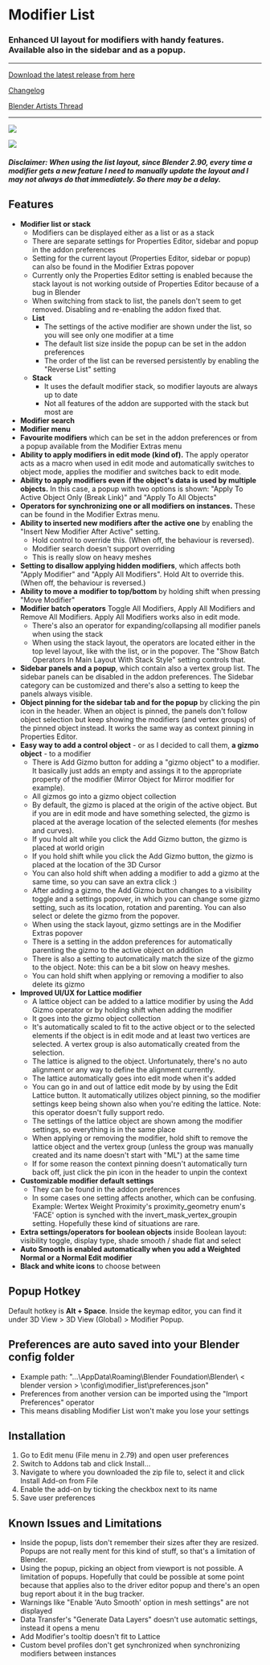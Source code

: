 # Modifier List

### Enhanced UI layout for modifiers with handy features. Available also in the sidebar and as a popup.

---

[Download the latest release from here](https://github.com/Symstract/Modifier-List/releases)

[Changelog](/CHANGELOG.md)

[Blender Artists Thread](https://blenderartists.org/t/modifier-popup-panel-list-view-search-favourites/1147752)

---

![](properties_editor_and_sidebar.png)

![](popup.png)

#### _Disclaimer: When using the list layout, since Blender 2.90, every time a modifier gets a new feature I need to manually update the layout and I may not always do that immediately. So there may be a delay._

## Features

- **Modifier list or stack**
  - Modifiers can be displayed either as a list or as a stack
  - There are separate settings for Properties Editor, sidebar and popup in the addon preferences
  - Setting for the current layout (Properties Editor, sidebar or popup) can also be found in the Modifier Extras popover
  - Currently only the Properties Editor setting is enabled because the stack layout is not working outside of Properties Editor because of a bug in Blender
  - When switching from stack to list, the panels don't seem to get removed. Disabling and re-enabling the addon fixed that.
  - **List**
    - The settings of the active modifier are shown under the list, so you will see only one modifier at a time
    - The default list size inside the popup can be set in the addon preferences
    - The order of the list can be reversed persistently by enabling the "Reverse List" setting
  - **Stack**
    - It uses the default modifier stack, so modifier layouts are always up to date
    - Not all features of the addon are supported with the stack but most are
- **Modifier search**
- **Modifier menu**
- **Favourite modifiers** which can be set in the addon preferences or from a popup available from the Modifier Extras menu
- **Ability to apply modifiers in edit mode (kind of).** The apply operator acts as a macro when used in edit mode and automatically switches to object mode, applies the modifier and switches back to edit mode.
- **Ability to apply modifiers even if the object's data is used by multiple objects.** In this case, a popup with two options is shown: "Apply To Active Object Only (Break Link)" and "Apply To All Objects"
- **Operators for synchronizing one or all modifiers on instances.** These can be found in the Modifier Extras menu.
- **Ability to inserted new modifiers after the active one** by enabling the "Insert New Modifier After Active" setting.
  - Hold control to override this. (When off, the behaviour is reversed).
  - Modifier search doesn't support overriding
  - This is really slow on heavy meshes
- **Setting to disallow applying hidden modifiers**, which affects both "Apply Modifier" and "Apply All Modifiers". Hold Alt to override this. (When off, the behaviour is reversed.)
- **Ability to move a modifier to top/bottom** by holding shift when pressing "Move Modifier"
- **Modifier batch operators** Toggle All Modifiers, Apply All Modifiers and Remove All Modifiers. Apply All Modifiers works also in edit mode.
  - There's also an operator for expanding/collapsing all modifier panels when using the stack
  - When using the stack layout, the operators are located either in the top level layout, like with the list, or in the popover. The "Show Batch Operators In Main Layout With Stack Style" setting controls that.
- **Sidebar panels and a popup**, which contain also a vertex group list. The sidebar panels can be disabled in the addon preferences. The Sidebar category can be customized and there's also a setting to keep the panels always visible.
- **Object pinning for the sidebar tab and for the popup** by clicking the pin icon in the header. When an object is pinned, the panels don't follow object selection but keep showing the modifiers (and vertex groups) of the pinned object instead. It works the same way as context pinning in Properties Editor.
- **Easy way to add a control object** - or as I decided to call them, **a gizmo object** - to a modifier
  - There is Add Gizmo button for adding a "gizmo object" to a modifier. It basically just adds an empty and assings it to the appropriate property of the modifier (Mirror Object for Mirror modifier for example).
  - All gizmos go into a gizmo object collection
  - By default, the gizmo is placed at the origin of the active object. But if you are in edit mode and have something selected, the gizmo is placed at the average location of the selected elements (for meshes and curves).
  - If you hold alt while you click the Add Gizmo button, the gizmo is placed at world origin
  - If you hold shift while you click the Add Gizmo button, the gizmo is placed at the location of the 3D Cursor
  - You can also hold shift when adding a modifier to add a gizmo at the same time, so you can save an extra click :)
  - After adding a gizmo, the Add Gizmo button changes to a visibility toggle and a settings popover, in which you can change some gizmo setting, such as its location, rotation and parenting. You can also select or delete the gizmo from the popover.
  - When using the stack layout, gizmo settings are in the Modifier Extras popover
  - There is a setting in the addon preferences for automatically parenting the gizmo to the active object on addition
  - There is also a setting to automatically match the size of the gizmo to the object. Note: this can be a bit slow on heavy meshes.
  - You can hold shift when applying or removing a modifier to also delete its gizmo
- **Improved UI/UX for Lattice modifier**
  - A lattice object can be added to a lattice modifier by using the Add Gizmo operator or by holding shift when adding the modifier
  - It goes into the gizmo object collection
  - It's automatically scaled to fit to the active object or to the selected elements if the object is in edit mode and at least two vertices are selected. A vertex group is also automatically created from the selection.
  - The lattice is aligned to the object. Unfortunately, there's no auto alignment or any way to define the alignment currently.
  - The lattice automatically goes into edit mode when it's added
  - You can go in and out of lattice edit mode by by using the Edit Lattice button. It automatically utilizes object pinning, so the modifier settings keep being shown also when you're editing the lattice. Note: this operator doesn't fully support redo.
  - The settings of the lattice object are shown among the modifier settings, so everything is in the same place
  - When applying or removing the modifier, hold shift to remove the lattice object and the vertex group (unless the group was manually created and its name doesn't start with "ML") at the same time
  - If for some reason the context pinning doesn't automatically turn back off, just click the pin icon in the header to unpin the context
- **Customizable modifier default settings**
  - They can be found in the addon preferences
  - In some cases one setting affects another, which can be confusing. Example: Wertex Weight Proximity's proximity_geometry enum's 'FACE' option is synched with the invert_mask_vertex_groupin setting. Hopefully these kind of situations are rare.
- **Extra settings/operators for boolean objects** inside Boolean layout: visibility toggle, display type, shade smooth / shade flat and select
- **Auto Smooth is enabled automatically when you add a Weighted Normal or a Normal Edit modifier**
- **Black and white icons** to choose between

## Popup Hotkey

Default hotkey is **Alt + Space**. Inside the keymap editor, you can find it under 3D View > 3D View (Global) > Modifier Popup.

## Preferences are auto saved into your Blender config folder

- Example path: "...\AppData\Roaming\Blender Foundation\Blender\ < blender version > \config\modifier_list\preferences.json"
- Preferences from another version can be imported using the "Import Preferences" operator
- This means disabling Modifier List won't make you lose your settings

## Installation

1. Go to Edit menu (File menu in 2.79) and open user preferences
2. Switch to Addons tab and click Install...
3. Navigate to where you downloaded the zip file to, select it and click Install Add-on from File
4. Enable the add-on by ticking the checkbox next to its name
5. Save user preferences

## Known Issues and Limitations

- Inside the popup, lists don't remember their sizes after they are resized. Popups are not really ment for this kind of stuff, so that's a limitation of Blender.
- Using the popup, picking an object from viewport is not possible. A limitation of popups. Hopefully that could be possible at some point because that applies also to the driver editor popup and there's an open bug report about it in the bug tracker.
- Warnings like "Enable 'Auto Smooth' option in mesh settings" are not displayed
- Data Transfer's "Generate Data Layers" doesn't use automatic settings, instead it opens a menu
- Add Modifier's tooltip doesn't fit to Lattice
- Custom bevel profiles don't get synchronized when synchronizing modifiers between instances
